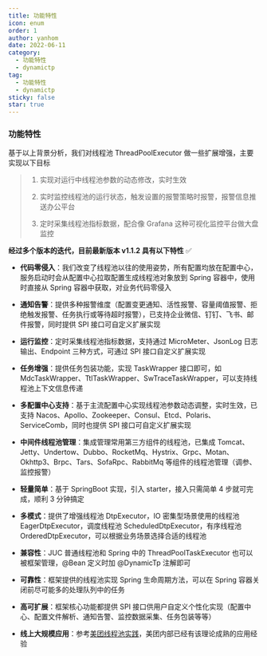 ```yaml
---
title: 功能特性
icon: enum
order: 1
author: yanhom
date: 2022-06-11
category:
  - 功能特性
  - dynamictp
tag:
  - 功能特性
  - dynamictp
sticky: false
star: true
---
```


### 功能特性

基于以上背景分析，我们对线程池 ThreadPoolExecutor 做一些扩展增强，主要实现以下目标

> 1. 实现对运行中线程池参数的动态修改，实时生效
>
> 2. 实时监控线程池的运行状态，触发设置的报警策略时报警，报警信息推送办公平台
>
> 3. 定时采集线程池指标数据，配合像 Grafana 这种可视化监控平台做大盘监控


**经过多个版本的迭代，目前最新版本 v1.1.2 具有以下特性** ✅

- **代码零侵入**：我们改变了线程池以往的使用姿势，所有配置均放在配置中心，服务启动时会从配置中心拉取配置生成线程池对象放到 Spring 容器中，使用时直接从 Spring 容器中获取，对业务代码零侵入

- **通知告警**：提供多种报警维度（配置变更通知、活性报警、容量阈值报警、拒绝触发报警、任务执行或等待超时报警），已支持企业微信、钉钉、飞书、邮件报警，同时提供 SPI 接口可自定义扩展实现

- **运行监控**：定时采集线程池指标数据，支持通过 MicroMeter、JsonLog 日志输出、Endpoint 三种方式，可通过 SPI 接口自定义扩展实现

- **任务增强**：提供任务包装功能，实现 TaskWrapper 接口即可，如 MdcTaskWrapper、TtlTaskWrapper、SwTraceTaskWrapper，可以支持线程池上下文信息传递

- **多配置中心支持**：基于主流配置中心实现线程池参数动态调整，实时生效，已支持 Nacos、Apollo、Zookeeper、Consul、Etcd、Polaris、ServiceComb，同时也提供 SPI 接口可自定义扩展实现

- **中间件线程池管理**：集成管理常用第三方组件的线程池，已集成 Tomcat、Jetty、Undertow、Dubbo、RocketMq、Hystrix、Grpc、Motan、Okhttp3、Brpc、Tars、SofaRpc、RabbitMq 等组件的线程池管理（调参、监控报警）

- **轻量简单**：基于 SpringBoot 实现，引入 starter，接入只需简单 4 步就可完成，顺利 3 分钟搞定

- **多模式**：提供了增强线程池 DtpExecutor，IO 密集型场景使用的线程池 EagerDtpExecutor，调度线程池 ScheduledDtpExecutor，有序线程池 OrderedDtpExecutor，可以根据业务场景选择合适的线程池

- **兼容性**：JUC 普通线程池和 Spring 中的 ThreadPoolTaskExecutor 也可以被框架管理，@Bean 定义时加 @DynamicTp 注解即可

- **可靠性**：框架提供的线程池实现 Spring 生命周期方法，可以在 Spring 容器关闭前尽可能多的处理队列中的任务

- **高可扩展**：框架核心功能都提供 SPI 接口供用户自定义个性化实现（配置中心、配置文件解析、通知告警、监控数据采集、任务包装等等）

- **线上大规模应用**：参考[美团线程池实践](https://tech.meituan.com/2020/04/02/java-pooling-pratice-in-meituan.html)，美团内部已经有该理论成熟的应用经验
